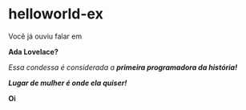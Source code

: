 # helloworld-ex
</html>
<p> Você já ouviu falar em </p>
<p><strong> Ada Lovelace?</strong></p>
<p><i>Essa condessa é considerada a <strong>primeira programadora da história!</i></strong</p>
<p><em> Lugar de mulher é onde ela quiser!</em></p>
<p>Oi</p>
</html>
